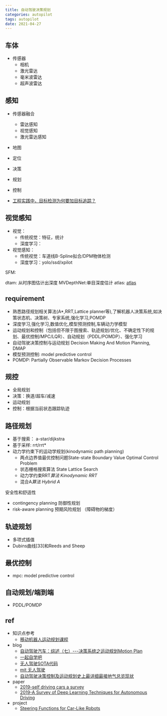 ```yaml
---
title: 自动驾驶决策规划
categories: autopilot
tags: autopilot
date: 2021-04-27
---
```


## 车体

- 传感器
    - 相机
    - 激光雷达
    - 毫米波雷达
    - 超声波雷达

## 感知

- 传感器融合
    - 雷达感知
    - 视觉感知
    - 激光雷达感知

- 地图
- 定位

- 决策
- 规划
- 控制


- [工程实践中，目标检测为何要加目标追踪？](https://zhuanlan.zhihu.com/p/70268783)

## 视觉感知

- 视觉：
    - 传统视觉：特征，统计
    - 深度学习：
- 视觉感知：
    - 传统视觉：车道线B-Spline拟合/DPM物体检测
    - 深度学习：yolo/ssd/xpilot



SFM:

dtam: 从时序图估计出深度
MVDepthNet:单目深度估计
atlas: [atlas](https://github.com/magicleap/Atlas)



## requirement

- 熟悉路径规划相关算法(A*,RRT,Lattice planner等),了解机器人决策系统,如决策状态机、决策树、专家系统,强化学习,POMDP
- 深度学习,强化学习,数值优化,模型预测控制,车辆动力学模型
- 运动规划和控制（包括但不限于图搜索、轨迹规划/优化、不确定性下的规划、最优控制/MPC/LQR）、自动规划（PDDL/POMDP）、强化学习
- 自动驾驶决策控制与运动规划 Decision Making And Motion Planning, DMAP
- 模型预测控制: model predictive control
- POMDP: Partially Observable Markov Decision Processes

## 规控

- 全局规划
- 决策：换道/超车/减速
- 运动规划
- 控制：根据当前状态跟踪轨迹

## 路径规划

- 基于搜索： a-star/dijkstra
- 基于采样: rrt/rrt*
- 动力学约束下的运动学规划(kinodynamic path planning)
    - 两点边界值最优控制问题State-state Boundary Value Optimal Control Problem
    - 状态栅格搜索算法 State Lattice Search
    - 动力学约束RRT*算法 Kinodynamic RRT*
    - 混合A*算法 Hybrid A*

安全性和舒适性

- contingency planning 防御性规划
- risk-aware planning 预期风险规划 （障碍物的梯度）

## 轨迹规划

- 多项式插值
- Dubins曲线[33]和Reeds and Sheep

## 最优控制

- mpc: model predictive control

## 自动规划/端到端

- PDDL/POMDP

## ref

- 知识点参考
    - [移动机器人运动规划课程](https://zhuanlan.zhihu.com/p/82784940)
- blog
    - [自动驾驶汽车：综述（七）---决策系统之运动规划Motion Plan](https://zhuanlan.zhihu.com/p/59794261)
    - [一起自学吧](https://www.17zixueba.com/thread-9088-1-1.html)
    - [无人驾驶SOTA代码](https://zhuanlan.zhihu.com/p/59769293)
    - [mit 无人驾驶](https://deeplearning.mit.edu/)
    - [自动驾驶决策控制及运动规划史上最详细最接地气总览现状](https://zhuanlan.zhihu.com/p/260707853)
- paper
    - [2019-self driving cars a survey](https://arxiv.org/abs/1901.04407)
    - [2019-A Survey of Deep Learning Techniques for Autonomous Driving](https://arxiv.org/abs/1910.07738)
- project
    - [Steering Functions for Car-Like Robots](https://github.com/hbanzhaf/steering_functions)